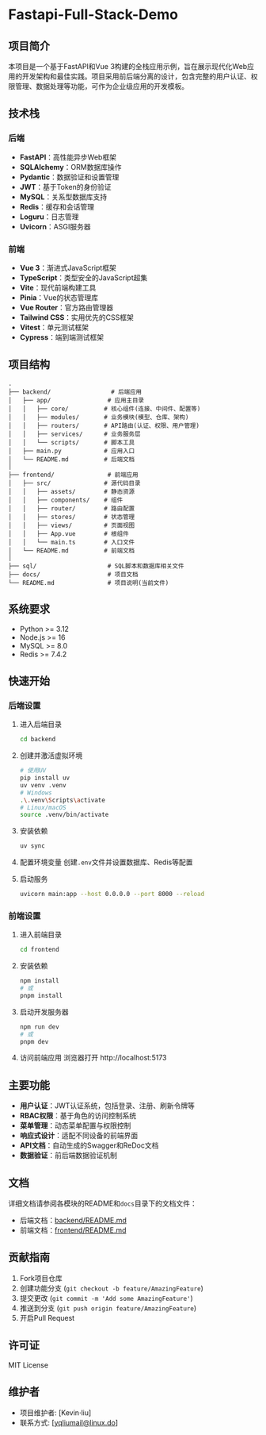 # Fastapi-Full-Stack-Demo

## 项目简介

本项目是一个基于FastAPI和Vue 3构建的全栈应用示例，旨在展示现代化Web应用的开发架构和最佳实践。项目采用前后端分离的设计，包含完整的用户认证、权限管理、数据处理等功能，可作为企业级应用的开发模板。

## 技术栈

### 后端
- **FastAPI**：高性能异步Web框架
- **SQLAlchemy**：ORM数据库操作
- **Pydantic**：数据验证和设置管理
- **JWT**：基于Token的身份验证
- **MySQL**：关系型数据库支持
- **Redis**：缓存和会话管理
- **Loguru**：日志管理
- **Uvicorn**：ASGI服务器

### 前端
- **Vue 3**：渐进式JavaScript框架
- **TypeScript**：类型安全的JavaScript超集
- **Vite**：现代前端构建工具
- **Pinia**：Vue的状态管理库
- **Vue Router**：官方路由管理器
- **Tailwind CSS**：实用优先的CSS框架
- **Vitest**：单元测试框架
- **Cypress**：端到端测试框架

## 项目结构

```
.
├── backend/                 # 后端应用
│   ├── app/                # 应用主目录
│   │   ├── core/          # 核心组件(连接、中间件、配置等)
│   │   ├── modules/       # 业务模块(模型、仓库、架构)
│   │   ├── routers/       # API路由(认证、权限、用户管理)
│   │   ├── services/      # 业务服务层
│   │   └── scripts/       # 脚本工具
│   ├── main.py            # 应用入口
│   └── README.md          # 后端文档
│
├── frontend/               # 前端应用
│   ├── src/               # 源代码目录
│   │   ├── assets/        # 静态资源
│   │   ├── components/    # 组件
│   │   ├── router/        # 路由配置
│   │   ├── stores/        # 状态管理
│   │   ├── views/         # 页面视图
│   │   ├── App.vue        # 根组件
│   │   └── main.ts        # 入口文件
│   └── README.md          # 前端文档
│
├── sql/                    # SQL脚本和数据库相关文件
├── docs/                   # 项目文档
└── README.md               # 项目说明(当前文件)
```

## 系统要求

- Python >= 3.12
- Node.js >= 16
- MySQL >= 8.0
- Redis >= 7.4.2

## 快速开始

### 后端设置

1. 进入后端目录
   ```bash
   cd backend
   ```

2. 创建并激活虚拟环境
   ```bash
   # 使用UV
   pip install uv
   uv venv .venv
   # Windows
   .\.venv\Scripts\activate
   # Linux/macOS
   source .venv/bin/activate
   ```

3. 安装依赖
   ```bash
   uv sync
   ```

4. 配置环境变量
   创建`.env`文件并设置数据库、Redis等配置

5. 启动服务
   ```bash
   uvicorn main:app --host 0.0.0.0 --port 8000 --reload
   ```

### 前端设置

1. 进入前端目录
   ```bash
   cd frontend
   ```

2. 安装依赖
   ```bash
   npm install
   # 或
   pnpm install
   ```

3. 启动开发服务器
   ```bash
   npm run dev
   # 或
   pnpm dev
   ```

4. 访问前端应用
   浏览器打开 http://localhost:5173

## 主要功能

- **用户认证**：JWT认证系统，包括登录、注册、刷新令牌等
- **RBAC权限**：基于角色的访问控制系统
- **菜单管理**：动态菜单配置与权限控制
- **响应式设计**：适配不同设备的前端界面
- **API文档**：自动生成的Swagger和ReDoc文档
- **数据验证**：前后端数据验证机制

## 文档

详细文档请参阅各模块的README和`docs`目录下的文档文件：

- 后端文档：[backend/README.md](backend/README.md)
- 前端文档：[frontend/README.md](frontend/README.md)

## 贡献指南

1. Fork项目仓库
2. 创建功能分支 (`git checkout -b feature/AmazingFeature`)
3. 提交更改 (`git commit -m 'Add some AmazingFeature'`)
4. 推送到分支 (`git push origin feature/AmazingFeature`)
5. 开启Pull Request

## 许可证

MIT License

## 维护者

- 项目维护者: [Kevin·liu]
- 联系方式: [yqliumail@linux.do]
